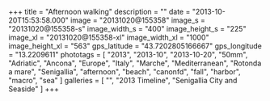 +++
title = "Afternoon walking"
description = ""
date = "2013-10-20T15:53:58.000"
image = "20131020@155358"
image_s = "20131020@155358-s"
image_width_s = "400"
image_height_s = "225"
image_xl = "20131020@155358-xl"
image_width_xl = "1000"
image_height_xl = "563"
gps_latitude = "43.7202805166667"
gps_longitude = "13.2209611"
phototags = [ "2013", "2013-10", "2013-10-20", "50mm", "Adriatic", "Ancona", "Europe", "Italy", "Marche", "Mediterranean", "Rotonda a mare", "Senigallia", "afternoon", "beach", "canonfd", "fall", "harbor", "macro", "sea" ]
galleries = [ "", "2013 Timeline", "Senigallia City and Seaside" ]
+++
